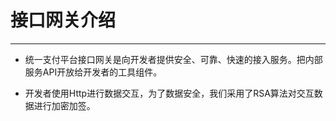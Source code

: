 # 接口网关介绍
***
* 统一支付平台接口网关是向开发者提供安全、可靠、快速的接入服务。把内部服务API开放给开发者的工具组件。

* 开发者使用Http进行数据交互，为了数据安全，我们采用了RSA算法对交互数据进行加密加签。
